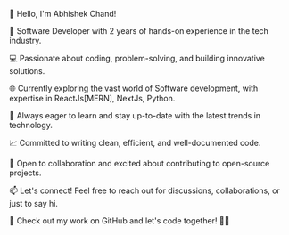 👋 Hello, I'm Abhishek Chand!

🚀 Software Developer with 2 years of hands-on experience in the tech industry.

💻 Passionate about coding, problem-solving, and building innovative solutions.

🌐 Currently exploring the vast world of Software development, with expertise in ReactJs[MERN], NextJs, Python.

🔧 Always eager to learn and stay up-to-date with the latest trends in technology.

📈 Committed to writing clean, efficient, and well-documented code.

🤝 Open to collaboration and excited about contributing to open-source projects.

📫 Let's connect! Feel free to reach out for discussions, collaborations, or just to say hi.

🔗 Check out my work on GitHub and let's code together! 👨‍💻
